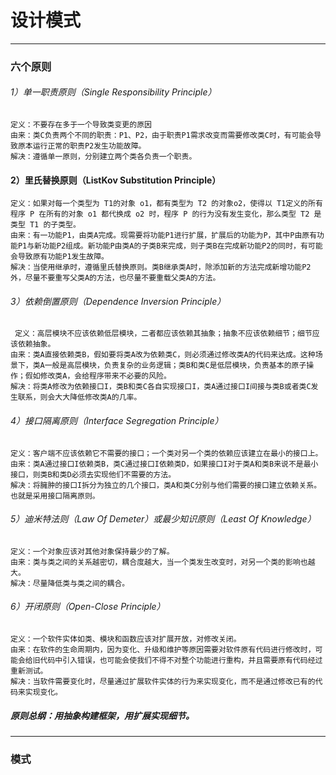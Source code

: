 # 设计模式

----
### 六个原则
###### 1）单一职责原则（Single Responsibility Principle）
    定义：不要存在多于一个导致类变更的原因
    由来：类C负责两个不同的职责：P1、P2，由于职责P1需求改变而需要修改类C时，有可能会导致原本运行正常的职责P2发生功能故障。
    解决：遵循单一原则，分别建立两个类各负责一个职责。
    
#### 2）里氏替换原则（ListKov Substitution Principle）
    定义：如果对每一个类型为 T1的对象 o1，都有类型为 T2 的对象o2，使得以 T1定义的所有程序 P 在所有的对象 o1 都代换成 o2 时，程序 P 的行为没有发生变化，那么类型 T2 是类型 T1 的子类型。
    由来：有一功能P1，由类A完成。现需要将功能P1进行扩展，扩展后的功能为P，其中P由原有功能P1与新功能P2组成。新功能P由类A的子类B来完成，则子类B在完成新功能P2的同时，有可能会导致原有功能P1发生故障。
    解决：当使用继承时，遵循里氏替换原则。类B继承类A时，除添加新的方法完成新增功能P2外，尽量不要重写父类A的方法，也尽量不要重载父类A的方法。
###### 3）依赖倒置原则（Dependence Inversion Principle）
     定义：高层模块不应该依赖低层模块，二者都应该依赖其抽象；抽象不应该依赖细节；细节应该依赖抽象。
    由来：类A直接依赖类B，假如要将类A改为依赖类C，则必须通过修改类A的代码来达成。这种场景下，类A一般是高层模块，负责复杂的业务逻辑；类B和类C是低层模块，负责基本的原子操作；假如修改类A，会给程序带来不必要的风险。
    解决：将类A修改为依赖接口I，类B和类C各自实现接口I，类A通过接口I间接与类B或者类C发生联系，则会大大降低修改类A的几率。
###### 4）接口隔离原则（Interface Segregation Principle）
    定义：客户端不应该依赖它不需要的接口；一个类对另一个类的依赖应该建立在最小的接口上。
    由来：类A通过接口I依赖类B，类C通过接口I依赖类D，如果接口I对于类A和类B来说不是最小接口，则类B和类D必须去实现他们不需要的方法。
    解决：将臃肿的接口I拆分为独立的几个接口，类A和类C分别与他们需要的接口建立依赖关系。也就是采用接口隔离原则。
###### 5）迪米特法则（Law Of Demeter）或最少知识原则（Least Of Knowledge）
    定义：一个对象应该对其他对象保持最少的了解。
    由来：类与类之间的关系越密切，耦合度越大，当一个类发生改变时，对另一个类的影响也越大。
    解决：尽量降低类与类之间的耦合。
###### 6）开闭原则（Open-Close Principle）
    定义：一个软件实体如类、模块和函数应该对扩展开放，对修改关闭。
    由来：在软件的生命周期内，因为变化、升级和维护等原因需要对软件原有代码进行修改时，可能会给旧代码中引入错误，也可能会使我们不得不对整个功能进行重构，并且需要原有代码经过重新测试。
    解决：当软件需要变化时，尽量通过扩展软件实体的行为来实现变化，而不是通过修改已有的代码来实现变化。

##### 原则总纲：用抽象构建框架，用扩展实现细节。

----
### 模式
